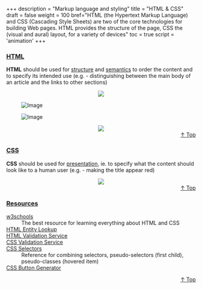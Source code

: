 +++
description = "Markup language and styling"
title = "HTML & CSS"
draft = false
weight = 100
bref="HTML (the Hypertext Markup Language) and CSS (Cascading Style Sheets) are two of the core technologies for building Web pages. HTML provides the structure of the page, CSS the (visual and aural) layout, for a variety of devices"
toc = true
script = 'animation'
+++

<h3 class="section-head" id="h-Section1"><a href="#h-Section1">HTML</a></h3>
<div class="example">
  <p><b>HTML</b> should be used for <ins>structure</ins> and <ins>semantics</ins> to order the content and to specify its intended use (e.g. - distinguishing between the main body of an article and the links to other sections)</p>
    <div style="text-align:center">
      <img src="https://www.javascripter.co/img/languages/html1.PNG">
    </div>
    <div class="row">
      <div class="col col-6">
        <figure>
          <img alt="Image" src="/img/languages/html2.PNG">
        </figure>
      </div>
      <div class="col col-6">
        <figure>
          <img alt="Image" src="/img/languages/html3.PNG">
        </figure>
      </div>
    </div>
    <div style="text-align:center">
      <img src="https://www.javascripter.co/img/languages/html4.PNG">
    </div>
</div>
<div style="text-align:right"> <a href="#top">&#8593; Top</a></div>


<h3 class="section-head" id="h-Section2"><a href="#h-Section2">CSS</a></h3>
  <div class="example">
  <p><b>CSS</b> should be used for <ins>presentation,</ins> ie. to specify what the content should look like to a human user (e.g. - making the title appear red)</p>
    <div style="text-align:center">
      <img src="https://www.javascripter.co/img/languages/css1.PNG">
    </div>
  </div>
<div style="text-align:right"> <a href="#top">&#8593; Top</a></div>

<h3 class="section-head" id="h-Section3"><a href="#h-Section3">Resources</a></h3>
  <div class="example">
    <dl>
      <dt><a href="https://www.w3schools.com/">w3schools</a></dt>
      <dd>The best resource for learning everything about HTML and CSS</dd>
      <dt><a href="http://entity-lookup.leftlogic.com/">HTML Entity Lookup</a></dt>
      <dt><a href="https://validator.w3.org/">HTML Validation Service</a></dt>
      <dt><a href="https://jigsaw.w3.org/css-validator">CSS Validation Service</a></dt>
      <dt><a href="https://guide.freecodecamp.org/css/tutorials/css-selectors-cheat-sheet/">CSS Selectors</a></dt>
      <dd>Reference for combining selectors, pseudo-selectors (first child), pseudo-classes (hovered item)</dd>
      <dt><a href="http://css3buttongenerator.com">CSS Button Generator</a></dt>
    </dl>
  </div>
<div style="text-align:right"> <a href="#top">&#8593; Top</a></div>

